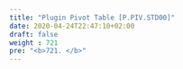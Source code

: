 ```yaml
---
title: "Plugin Pivot Table [P.PIV.STD00]"
date: 2020-04-24T22:47:10+02:00
draft: false
weight : 721
pre: "<b>721. </b>"
---
```

